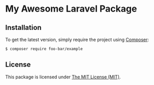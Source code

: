 # My Awesome Laravel Package

## Installation

To get the latest version, simply require the project using [Composer](https://getcomposer.org):

```bash
$ composer require foo-bar/example
```

## License

This package is licensed under [The MIT License (MIT)](LICENSE).